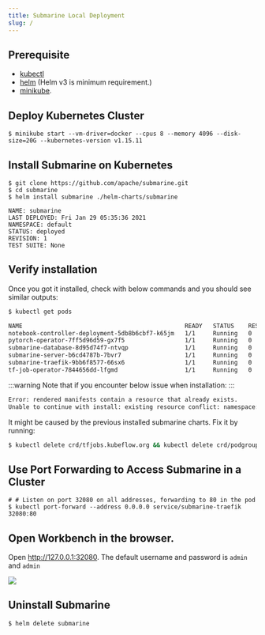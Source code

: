 ```yaml
---
title: Submarine Local Deployment
slug: /
---
```


<!--
Licensed to the Apache Software Foundation (ASF) under one
or more contributor license agreements.  See the NOTICE file
distributed with this work for additional information
regarding copyright ownership.  The ASF licenses this file
to you under the Apache License, Version 2.0 (the
"License"); you may not use this file except in compliance
with the License.  You may obtain a copy of the License at

  http://www.apache.org/licenses/LICENSE-2.0

Unless required by applicable law or agreed to in writing,
software distributed under the License is distributed on an
"AS IS" BASIS, WITHOUT WARRANTIES OR CONDITIONS OF ANY
KIND, either express or implied.  See the License for the
specific language governing permissions and limitations
under the License.
-->

## Prerequisite
- [kubectl](https://kubernetes.io/docs/tasks/tools/install-kubectl/) 
- [helm](https://helm.sh/docs/intro/install/) (Helm v3 is minimum requirement.)
- [minikube](https://minikube.sigs.k8s.io/docs/start/).

## Deploy Kubernetes Cluster
```
$ minikube start --vm-driver=docker --cpus 8 --memory 4096 --disk-size=20G --kubernetes-version v1.15.11
```

## Install Submarine on Kubernetes
```
$ git clone https://github.com/apache/submarine.git
$ cd submarine
$ helm install submarine ./helm-charts/submarine
```
```
NAME: submarine
LAST DEPLOYED: Fri Jan 29 05:35:36 2021
NAMESPACE: default
STATUS: deployed
REVISION: 1
TEST SUITE: None
```

## Verify installation
Once you got it installed, check with below commands and you should see similar outputs:
```bash
$ kubectl get pods
```

```bash
NAME                                              READY   STATUS    RESTARTS   AGE
notebook-controller-deployment-5db8b6cbf7-k65jm   1/1     Running   0          5s
pytorch-operator-7ff5d96d59-gx7f5                 1/1     Running   0          5s
submarine-database-8d95d74f7-ntvqp                1/1     Running   0          5s
submarine-server-b6cd4787b-7bvr7                  1/1     Running   0          5s
submarine-traefik-9bb6f8577-66sx6                 1/1     Running   0          5s
tf-job-operator-7844656dd-lfgmd                   1/1     Running   0          5s
```

:::warning
Note that if you encounter below issue when installation:
:::
```bash
Error: rendered manifests contain a resource that already exists.
Unable to continue with install: existing resource conflict: namespace: , name: podgroups.scheduling.incubator.k8s.io, existing_kind: apiextensions.k8s.io/v1beta1, Kind=CustomResourceDefinition, new_kind: apiextensions.k8s.io/v1beta1, Kind=CustomResourceDefinition
```
It might be caused by the previous installed submarine charts. Fix it by running:
```bash
$ kubectl delete crd/tfjobs.kubeflow.org && kubectl delete crd/podgroups.scheduling.incubator.k8s.io && kubectl delete crd/pytorchjobs.kubeflow.org
```

## Use Port Forwarding to Access Submarine in a Cluster
```bash=
# # Listen on port 32080 on all addresses, forwarding to 80 in the pod
$ kubectl port-forward --address 0.0.0.0 service/submarine-traefik 32080:80
```
## Open Workbench in the browser.
Open http://127.0.0.1:32080. The default username and password is `admin` and `admin`

![](https://i.imgur.com/DkZhyEG.png)

## Uninstall Submarine
```bash
$ helm delete submarine
```